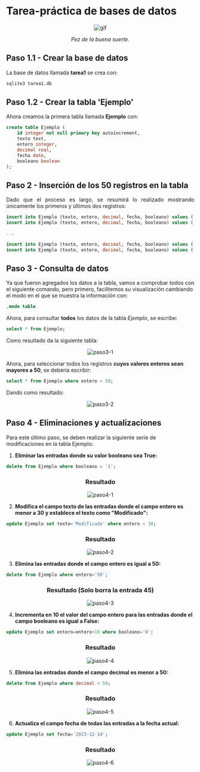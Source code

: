 # Tarea-práctica de bases de datos

<div align=center>
    
![gif](https://www.gifmaniacos.es/wp-content/uploads/2019/04/peces-gif-gifmaniacos.es-15.gif)

*Pez de la buena suerte.*

</div>

<div align=justify>

## Paso 1.1 - Crear la base de datos
La base de datos llamada **tarea1** se crea con:
```bash
sqlite3 tarea1.db
``` 

## Paso 1.2 - Crear la tabla 'Ejemplo'

Ahora creamos la primera tabla llamada **Ejemplo** con:
```sql
create table Ejemplo (
    id integer not null primary key autoincrement,
    texto text,
    entero integer,
    decimal real,
    fecha date,
    booleano boolean
);
```
## Paso 2 - Inserción de los 50 registros en la tabla

Dado que el proceso es largo, se resumirá lo realizado mostrando únicamente los primeros y últimos dos registros:

```sql
insert into Ejemplo (texto, entero, decimal, fecha, booleano) values ('Ejemplo1', '25', '10.5', '2022-05-15', '0');
insert into Ejemplo (texto, entero, decimal, fecha, booleano) values ('Ejemplo2', '63', '45.7', '2022-06-22', '1');

...

insert into Ejemplo (texto, entero, decimal, fecha, booleano) values ('Ejemplo49', '28', '50.0', '2026-05-25', '0');
insert into Ejemplo (texto, entero, decimal, fecha, booleano) values ('Ejemplo50', '75', '85.3', '2026-06-11', '1');
```

</div>

## Paso 3 - Consulta de datos

Ya que fueron agregados los datos a la tabla, vamos a comprobar todos con el siguiente comando, pero primero, facilitemos su visualización cambiando el modo en el que se muestra la información con:

```sql
.mode table
```

Ahora, para consultar **todos** los datos de la tabla *Ejemplo*, se escribe:

```sql
select * from Ejemplo;
```

Como resultado da la siguiente tabla:

<div align=center>

![paso3-1](/img/paso3-1.png)

</div>

Ahora, para seleccionar todos los registros **cuyos valores enteros sean mayores a 50**, se debería escribir:

```sql
select * from Ejemplo where entero > 50;
```

Dando como resultado:

<div align=center>

![paso3-2](/img/paso3-2.png)

</div>

## Paso 4 - Eliminaciones y actualizaciones

Para este último paso, se deben realizar la siguiente serie de modificaciones en la tabla Ejemplo:

1. **Eliminar las entradas donde su valor booleano sea True:**

```sql
delete from Ejemplo where booleano = '1';
```
<div align=center>

### Resultado
![paso4-1](/img/paso4-1.png)

</div>

2. **Modifica el campo texto de las entradas donde el campo entero es menor a 30 y establece el texto como "Modificado":**

```sql
update Ejemplo set texto='Modificado' where entero < 30;
```
<div align=center>

### Resultado
![paso4-2](/img/paso4-2.png)

</div>

3. **Elimina las entradas donde el campo entero es igual a 50:**

```sql
delete from Ejemplo where entero='50';
```
<div align=center>

### Resultado (Solo borra la entrada 45)
![paso4-3](/img/paso4-3.png)

</div>

4. **Incrementa en 10 el valor del campo entero para las entradas donde el campo booleano es igual a False:**

```sql
update Ejemplo set entero=entero+10 where booleano='0';
```

<div align=center>

### Resultado 
![paso4-4](/img/paso4-4.png)

</div>

5. **Elimina las entradas donde el campo decimal es menor a 50:**

```sql
delete from Ejemplo where decimal < 50;
```

<div align=center>

### Resultado 
![paso4-5](/img/paso4-5.png)

</div>

6. **Actualiza el campo fecha de todas las entradas a la fecha actual:**

```sql
update Ejemplo set fecha='2023-12-14';
```

<div align=center>

### Resultado 
![paso4-6](/img/paso4-6.png)

</div>